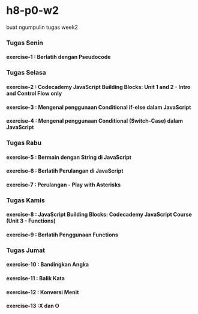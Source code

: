 # h8-p0-w2
buat ngumpulin tugas week2
<h3>Tugas Senin</h3>
<h4>exercise-1  : Berlatih dengan Pseudocode</h4>
<h3>Tugas Selasa</h3>
<h4>exercise-2  : Codecademy JavaScript Building Blocks: Unit 1 and 2 - Intro and Control Flow only</h4>
<h4>exercise-3  : Mengenal penggunaan Conditional if-else dalam JavaScript</h4>
<h4>exercise-4  : Mengenal penggunaan Conditional (Switch-Case) dalam JavaScript</h4>
<h3>Tugas Rabu</h3>
<h4>exercise-5  : Bermain dengan String di JavaScript</h4>
<h4>exercise-6  : Berlatih Perulangan di JavaScript</h4>
<h4>exercise-7  : Perulangan - Play with Asterisks</h4>
<h3>Tugas Kamis</h3>
<h4>exercise-8  : JavaScript Building Blocks: Codecademy JavaScript Course (Unit 3 - Functions)</h4>
<h4>exercise-9  : Berlatih Penggunaan Functions</h4>
<h3>Tugas Jumat</h3>
<h4>exercise-10 : Bandingkan Angka</h4>
<h4>exercise-11 : Balik Kata</h4>
<h4>exercise-12 : Konversi Menit</h4>
<h4>exercise-13 :X dan O</h4>
